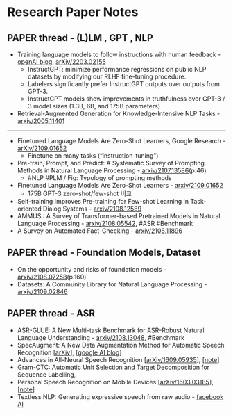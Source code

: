 # Research Paper Notes 

## PAPER thread - (L)LM , GPT , NLP

* Training language models to follow instructions with human feedback - [openAI blog](https://openai.com/blog/instruction-following/), [arXiv/2203.02155](https://arxiv.org/abs/2203.02155) 
  - InstructGPT: minimize performance regressions on public NLP datasets by modifying our RLHF fine-tuning procedure.
  - Labelers significantly prefer InstructGPT outputs over outputs from GPT-3.
  - InstructGPT models show improvements in truthfulness over GPT-3 / 3 model sizes (1.3B, 6B, and 175B parameters)
* Retrieval-Augmented Generation for Knowledge-Intensive NLP Tasks -  [arxiv/2005.11401](https://arxiv.org/abs/2005.11401)
------
* Finetuned Language Models Are Zero-Shot Learners, Google Research - [arXiv/2109.01652](https://arxiv.org/pdf/2109.01652.pdf) 
  - Finetune on many tasks (“instruction-tuning”)
* Pre-train, Prompt, and Predict: A Systematic Survey of Prompting Methods in Natural Language Processing - [arxiv/2107.13586](https://arxiv.org/pdf/2107.13586v1.pdf)(p.46)
  - #NLP #PLM / Fig: Typology of prompting methods
* Finetuned Language Models Are Zero-Shot Learners - [arxiv/2109.01652](https://arxiv.org/abs/2109.01652)
  - 175B GPT-3 zero-shot/few-shot 비교
* Self-training Improves Pre-training for Few-shot Learning in Task-oriented Dialog Systems - [arxiv/2108.12589](https://arxiv.org/abs/2108.12589)
* AMMUS : A Survey of Transformer-based Pretrained Models in Natural Language Processing - [arxiv/2108.05542](https://arxiv.org/abs/2108.05542), #ASR #Benchmark
* A Survey on Automated Fact-Checking - [arxiv/2108.11896](https://arxiv.org/abs/2108.11896)

## PAPER thread - Foundation Models, Dataset 
* On the opportunity and risks of foundation models - [arxiv/2108.07258](https://arxiv.org/abs/2108.07258)(p.160)
* Datasets: A Community Library for Natural Language Processing - [arxiv/2109.02846](https://arxiv.org/pdf/2109.02846.pdf)
 
## PAPER thread - ASR
* ASR-GLUE: A New Multi-task Benchmark for ASR-Robust Natural Language Understanding - [arxiv/2108.13048](https://arxiv.org/abs/2108.13048), #Benchmark
* SpecAugment: A New Data Augmentation Method for Automatic Speech Recognition [[arXiv](https://arxiv.org/abs/1904.08779)], [[google AI blog](https://ai.googleblog.com/2019/04/specaugment-new-data-augmentation.html)] 
* Advances in All-Neural Speech Recognition [[arXiv/1609.05935](https://arxiv.org/abs/1609.05935)], [[note](https://github.com/knlee-voice/PaperNotes/blob/master/notes/aXv1609.05935.md)]
* Gram-CTC: Automatic Unit Selection and Target Decomposition for Sequence Labelling, 
* Personal Speech Recognition on Mobile Devices [[arXiv/1603.03185](https://arxiv.org/abs/1603.03185)], [[note](notes/aXv1603.03185.md)]
* Textless NLP: Generating expressive speech from raw audio - [facebook AI](https://ai.facebook.com/blog/textless-nlp-generating-expressive-speech-from-raw-audio)

